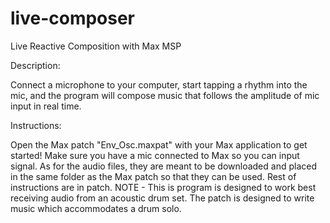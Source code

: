 # live-composer
Live Reactive Composition with Max MSP

Description:

Connect a microphone to your computer, start tapping a rhythm into the mic, and the program will compose music that follows the amplitude of mic input in real time.

Instructions:

Open the Max patch "Env_Osc.maxpat" with your Max application to get started! Make sure you have a mic connected to Max so you can input signal. As for the audio files, they are meant to be downloaded and placed in the same folder as the Max patch so that they can be used. Rest of instructions are in patch. NOTE - This is program is designed to work best receiving audio from an acoustic drum set. The patch is designed to write music which accommodates a drum solo.
